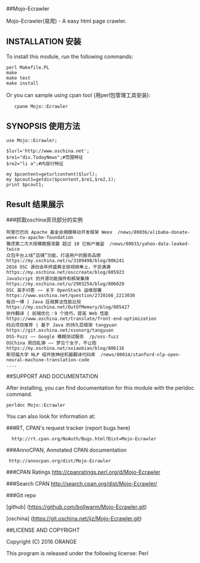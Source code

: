 ##Mojo-Ecrawler

 Mojo-Ecrawler(易爬) - A easy html page crawler.
 

## INSTALLATION 安装

To install this module, run the following commands:

	perl Makefile.PL
	make
	make test
	make install
 Or you can sample using cpan tool (用perl包管理工具安装):
   
       cpanm Mojo::Ecrawler

## SYNOPSIS 使用方法
 
    use Mojo::Ecrawler;
 
    $lurl='http://www.oschina.net';
    $re1="div.TodayNews";#范围特征
    $re2="li a";#内容行特征
 
    my $pcontent=geturlcontent($lurl);
    my $pcout1=getdiv($pcontent,$re1,$re2,1);
    print $pcout1;

## Result 结果展示

###抓取oschina资讯部分的实例

    阿里巴巴向 Apache 基金会捐赠移动开发框架 Weex  /news/80036/alibaba-donate-weex-to-apache-foundation
    雅虎第二次大规模数据泄露 超过 10 亿帐户被盗  /news/80033/yahoo-data-leaked-twice
    众包平台上线“店铺”功能，打造用户的服务品牌  https://my.oschina.net/u/3109498/blog/806241
    2016 OSC 源创会年终盛典全部视频奉上，干货满满  https://my.oschina.net/osccreate/blog/805923
    JavaScript 的开源功能插件和框架集锦  https://my.oschina.net/u/2903254/blog/806029
    OSC 高手问答 —— 关于 OpenStack 运维部署  https://www.oschina.net/question/2720166_2213030
    每日一博 | Java 压缩算法性能比较  https://my.oschina.net/OutOfMemory/blog/805427
    协作翻译 | 前端优化：9 个技巧，提高 Web 性能  https://www.oschina.net/translate/front-end-optimization
    码云项目推荐 | 基于 Java 的持久层框架 tangyuan  https://git.oschina.net/xsonorg/tangyuan
    OSS-Fuzz —— Google 模糊测试服务  /p/oss-fuzz
    OSChina 周四乱弹 —— 梦见个女子，不让抱  https://my.oschina.net/xxiaobian/blog/806116
    斯坦福大学 NLP 组开放神经机器翻译代码库  /news/80014/stanford-nlp-open-neural-machine-translation-code
    ....


##SUPPORT AND DOCUMENTATION 

After installing, you can find documentation for this module with the
perldoc command.

    perldoc Mojo::Ecrawler

You can also look for information at:

###RT, CPAN's request tracker (report bugs here)

      http://rt.cpan.org/NoAuth/Bugs.html?Dist=Mojo-Ecrawler

###AnnoCPAN, Annotated CPAN documentation
   
     http://annocpan.org/dist/Mojo-Ecrawler

###CPAN Ratings
        http://cpanratings.perl.org/d/Mojo-Ecrawler

###Search CPAN
        http://search.cpan.org/dist/Mojo-Ecrawler/
    
###Git repo

[github] (https://github.com/bollwarm/Mojo-Ecrawler.git)

[oschina] (https://git.oschina.net/ijz/Mojo-Ecrawler.git)

##LICENSE AND COPYRIGHT

Copyright (C) 2016 ORANGE

This program is released under the following license: Perl

